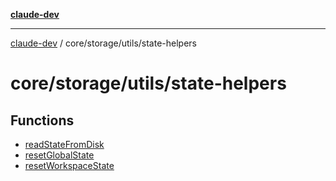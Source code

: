 [**claude-dev**](../../../../README.md)

***

[claude-dev](../../../../README.md) / core/storage/utils/state-helpers

# core/storage/utils/state-helpers

## Functions

- [readStateFromDisk](functions/readStateFromDisk.md)
- [resetGlobalState](functions/resetGlobalState.md)
- [resetWorkspaceState](functions/resetWorkspaceState.md)

